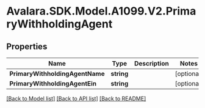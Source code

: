 # Avalara.SDK.Model.A1099.V2.PrimaryWithholdingAgent

## Properties

Name | Type | Description | Notes
------------ | ------------- | ------------- | -------------
**PrimaryWithholdingAgentName** | **string** |  | [optional] 
**PrimaryWithholdingAgentEin** | **string** |  | [optional] 

[[Back to Model list]](../../../README.md#documentation-for-models) [[Back to API list]](../../../README.md#documentation-for-api-endpoints) [[Back to README]](../../../README.md)

